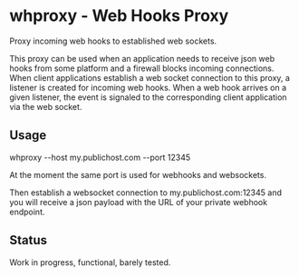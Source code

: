 # whproxy - Web Hooks Proxy

Proxy incoming web hooks to established web sockets.

This proxy can be used when an application needs to receive json web hooks from some platform and a firewall blocks incoming connections. When client applications establish a web socket connection to this proxy, a listener is created for incoming web hooks. When a web hook arrives on a given listener, the event is signaled to the corresponding client application via the web socket.

## Usage

whproxy --host my.publichost.com --port 12345

At the moment the same port is used for webhooks and websockets.

Then establish a websocket connection to my.publichost.com:12345 and you will receive a json payload with the URL of your private webhook endpoint.

## Status

Work in progress, functional, barely tested.

